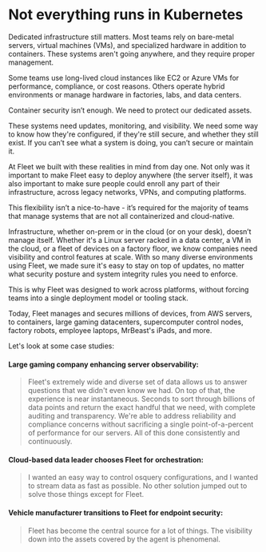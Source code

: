# Not everything runs in Kubernetes 

Dedicated infrastructure still matters. Most teams rely on bare-metal servers, virtual machines (VMs), and specialized hardware in addition to containers. These systems aren't going anywhere, and they require proper management.

Some teams use long-lived cloud instances like EC2 or Azure VMs for performance, compliance, or cost reasons. Others operate hybrid environments or manage hardware in factories, labs, and data centers.

Container security isn’t enough. We need to protect our dedicated assets.

These systems need updates, monitoring, and visibility. We need some way to know how they're configured, if they're still secure, and whether they still exist. If you can’t see what a system is doing, you can’t secure or maintain it.

At Fleet we built with these realities in mind from day one. Not only was it important to make Fleet easy to deploy anywhere (the server itself), it was also important to make sure people could enroll any part of their infrastructure, across legacy networks, VPNs, and computing platforms.

This flexibility isn’t a nice-to-have - it’s required for the majority of teams that manage systems that are not all containerized and cloud-native.

Infrastructure, whether on-prem or in the cloud (or on your desk), doesn’t manage itself. Whether it's a Linux server racked in a data center, a VM in the cloud, or a fleet of devices on a factory floor, we know companies need visibility and control features at scale. With so many diverse environments using Fleet, we made sure it's easy to stay on top of updates, no matter what security posture and system integrity rules you need to enforce.

This is why Fleet was designed to work across platforms, without forcing teams into a single deployment model or tooling stack.

Today, Fleet manages and secures millions of devices, from AWS servers, to containers, large gaming datacenters, supercomputer control nodes, factory robots, employee laptops, MrBeast's iPads, and more.

Let's look at some case studies:

#### Large gaming company enhancing server observability: 
<blockquote purpose="quote">
Fleet's extremely wide and diverse set of data allows us to answer questions that we didn't even know we had. On top of that, the experience is near instantaneous. Seconds to sort through billions of data points and return the exact handful that we need, with complete auditing and transparency. We're able to address reliability and compliance concerns without sacrificing a single point-of-a-percent of performance for our servers. All of this done consistently and continuously.
</blockquote>

#### Cloud-based data leader chooses Fleet for orchestration: 
<blockquote purpose="quote">
I wanted an easy way to control osquery configurations, and I wanted to stream data as fast as possible. No other solution jumped out to solve those things except for Fleet.
</blockquote>

#### Vehicle manufacturer transitions to Fleet for endpoint security:
<blockquote purpose="quote">
Fleet has become the central source for a lot of things. The visibility down into the assets covered by the agent is phenomenal.
</blockquote>

<meta name="articleTitle" value="Not everything runs in Kubernetes">
<meta name="authorFullName" value="Zach Wasserman">
<meta name="authorGitHubUsername" value="zwass">
<meta name="category" value="announcements">
<meta name="publishedOn" value="2025-05-27">
<meta name="description" value="Why Fleet goes beyond Kubernetes to manage real-world infrastructure.">
